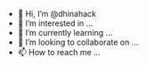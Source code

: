 - 👋 Hi, I’m @dhinahack
- 👀 I’m interested in ...
- 🌱 I’m currently learning ...
- 💞️ I’m looking to collaborate on ...
- 📫 How to reach me ...

<!---
dhinahack/dhinahack is a ✨ special ✨ repository because its `README.md` (this file) appears on your GitHub profile.
You can click the Preview link to take a look at your changes.
--->
